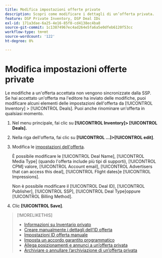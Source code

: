 ```yaml
---
title: Modifica impostazioni offerte private
description: Scopri come modificare i dettagli di un’offerta privata.
feature: DSP Private Inventory, DSP Deal IDs
exl-id: 171a3dae-6a25-4e16-85f8-cd4138ec4ba8
source-git-commit: 1c13874967ec4ad264e5fa6a5e0dfeb6120f53cc
workflow-type: tm+mt
source-wordcount: '122'
ht-degree: 0%

---
```


# Modifica impostazioni offerte private

Le modifiche a un&#39;offerta accettata non vengono sincronizzate dalla SSP. Se hai accettato un&#39;offerta ma l&#39;editore ha inviato delle modifiche, puoi modificare alcuni elementi delle impostazioni dell&#39;offerta da [!UICONTROL Inventory] > [!UICONTROL Deals]. Puoi anche rinominare un&#39;offerta in qualsiasi momento.

1. Nel menu principale, fai clic su **[!UICONTROL Inventory]> [!UICONTROL Deals].**

1. Nella riga dell&#39;offerta, fai clic su  **[!UICONTROL ...]>[!UICONTROL edit]**.

1. Modifica le [impostazioni dell&#39;offerta](deal-id-settings.md).

   È possibile modificare le [!UICONTROL Deal Name], [!UICONTROL Media Type] (quando l&#39;offerta include più tipi di supporti), [!UICONTROL CPM] valore, [!UICONTROL Account email], [!UICONTROL Advertisers that can access this deal], [!UICONTROL Flight dates]e [!UICONTROL Impressions].

   Non è possibile modificare il [!UICONTROL Deal ID], [!UICONTROL Publisher], [!UICONTROL SSP], [!UICONTROL Deal Type]oppure [!UICONTROL Billing Method].

1. Clic **[!UICONTROL Save]**.

>[!MORELIKETHIS]
>
>* [Informazioni su Inventario privato](private-inventory-about.md)
>* [Creare manualmente i dettagli dell’ID offerta](deal-id-create.md)
>* [Impostazioni ID offerta manuale](deal-id-settings.md)
>* [Imposta un accordo garantito programmatico](programmatic-guaranteed-set-up.md)
>* [Allega posizionamenti e annunci a un’offerta privata](/help/dsp/inventory/deal-id-attach-placements.md)
>* [Archiviare o annullare l’archiviazione di un’offerta privata](/help/dsp/inventory/private-deal-archive-unarchive.md)

